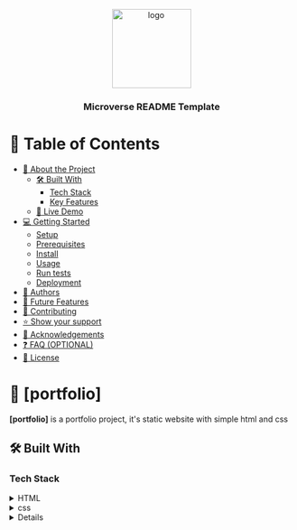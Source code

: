 <a name="readme-top"></a>

<div align="center">

  <img src="murple_logo.png" alt="logo" width="140"  height="auto" />
  <br/>

  <h3><b>Microverse README Template</b></h3>

</div>

<!-- TABLE OF CONTENTS -->

# 📗 Table of Contents

- [📖 About the Project](#about-project)
  - [🛠 Built With](#built-with)
    - [Tech Stack](#tech-stack)
    - [Key Features](#key-features)
  - [🚀 Live Demo](#live-demo)
- [💻 Getting Started](#getting-started)
  - [Setup](#setup)
  - [Prerequisites](#prerequisites)
  - [Install](#install)
  - [Usage](#usage)
  - [Run tests](#run-tests)
  - [Deployment](#triangular_flag_on_post-deployment)
- [👥 Authors](#authors)
- [🔭 Future Features](#future-features)
- [🤝 Contributing](#contributing)
- [⭐️ Show your support](#support)
- [🙏 Acknowledgements](#acknowledgements)
- [❓ FAQ (OPTIONAL)](#faq)
- [📝 License](#license)

<!-- PROJECT DESCRIPTION -->

# 📖 [portfolio] <a name="about-project"></a>

**[portfolio]** is a portfolio project, it's static website with simple html and css

## 🛠 Built With <a name="built-with"></a>

### Tech Stack <a name="tech-stack"></a>



<details>
  <summary>HTML</summary>
  <ul>
    <li><a href="https://reactjs.org/">HTML</a></li>
  </ul>
</details>

<details>
  <summary>css</summary>
  <ul>
    <li><a href="https://expressjs.com/">css</a></li>
  </ul>
</details>

<details>

<!-- Features -->

### Key Features <a name="key-features"></a>

> Describe between 1-3 key features of the application.

- **[linter]**
- **[github work flow]**
- **[mobile first aproch]**

<p align="right">(<a href="#readme-top">back to top</a>)</p>


<!-- GETTING STARTED -->

## 💻 Getting Started <a name="getting-started"></a>

To get a local copy up and running, follow these steps.

### Prerequisites

In order to run this project you need:

Basic knowledge of HTML, CSS, and JavaScript

### Setup

Clone this repository to your desired folder:

If you installed git you can clone the code to your machine, or download a ZIP of all the files directly.

[Download the ZIP from this location](https://github.com/kirube1992/new-portfolio/archive/refs/heads/main.zip), or run the following [git](https://git-scm.com/downloads) command to clone the files to your machine:
git clone https://github.com/kirube1992/new-portfolio.git
- Once the files are on your machine, open the _new-portfolio_ folder in [Visual Studio Code](https://code.visualstudio.com/)

- With the files open in Visual Studio Code, press the **Go Live** button at the bottom of the window to launch the files with [Live Server](https://marketplace.visualstudio.com/items?itemName=ritwickdey.LiveServer).


### Install

Install this project with:

The following tools help make easier to work with sample code.

- [git](https://git-scm.com/downloads): A tool for managing source code
- [Visual Studio Code](https://code.visualstudio.com/): A source code editor
- [Live Server](https://marketplace.visualstudio.com/items?itemName=ritwickdey.LiveServer): A simple web server utility for Visual Studio Code


### Usage

To run the project, execute the following command:

clone the file and run in your machin using 

### Run tests

To run tests, run the following command:

follow the major process and run and test in your maachin

### Deployment

You can deploy this project using:

nitfy

<p align="right">(<a href="#readme-top">back to top</a>)</p>

<!-- AUTHORS -->

## 👥 Authors <a name="authors"></a>


👤 **Author1**

- GitHub: [@kirube1992](https://github.com/kirube1992)
- Twitter: [@kirubel](https://twitter.com/kirubel08)
- LinkedIn: [kirubel92](https://linkedin.com/in/kirubel23)

👤 **Author2**


<p align="right">(<a href="#readme-top">back to top</a>)</p>

<!-- FUTURE FEATURES -->

## 🔭 Future Features <a name="future-features"></a>

- [ ] **[popup maniu]**
- [ ] **[desktop view]**
- [ ] **[contact]**

<p align="right">(<a href="#readme-top">back to top</a>)</p>

<!-- CONTRIBUTING -->

## 🤝 Contributing <a name="contributing"></a>

Contributions, issues, and feature requests are welcome!

Feel free to check the [issues page](../../issues/).

<p align="right">(<a href="#readme-top">back to top</a>)</p>

<!-- SUPPORT -->

## ⭐️ Show your support <a name="support"></a>

If you like this project and to give advise am happy to meet you

<p align="right">(<a href="#readme-top">back to top</a>)</p>

<!-- ACKNOWLEDGEMENTS -->

## 🙏 Acknowledgments <a name="acknowledgements"></a>

 would like to thank all my cooding partners and reviewers

<p align="right">(<a href="#readme-top">back to top</a>)</p>

<!-- FAQ (optional) -->

## ❓ FAQ (OPTIONAL) <a name="faq"></a>


- **[is you use semantic html]**

  - [yes]


<p align="right">(<a href="#readme-top">back to top</a>)</p>

<!-- LICENSE -->

## 📝 License <a name="license"></a>

This project is [MIT](./LICENSE) licensed.

https://github.com/kirube1992/Hello-Microverse/compare/main...add-license-1?quick_pull=1

<p align="right">(<a href="#readme-top">back to top</a>)</p>
